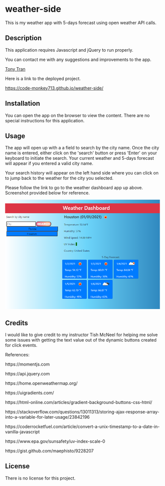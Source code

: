 # weather-side
This is my weather app with 5-days forecast using open weather API calls. 

## Description

This application requires Javascript and jQuery to run properly. 

You can contact me with any suggestions and improvements to the app. 

[Tony Tran](mailto:codemonkey713@gmail.com?subject=[GitHub]weather-dashboard)

Here is a link to the deployed project. 

<https://code-monkey713.github.io/weather-side/>

## Installation

You can open the app on the browser to view the content. There are no special instructions for this application.  

## Usage

The app will open up with a a field to search by the city name. Once the city name is entered, either click on the 'search' button or press 'Enter' on your keyboard to initiate the search. Your current weather and 5-days forecast will appear if you entered a valid city name. 

Your search history will appear on the left hand side where you can click on to jump back to the weather for the city you selected. 

Please follow the link to go to the weather dashboard app up above. Screenshot provided below for reference.

![screenshot](screenshot.png)

## Credits

I would like to give credit to my instructor Tish McNeel for helping me solve some issues with getting the text value out of the dynamic buttons created for click events. 

References:

<p>https://momentjs.com</p>
<p>https://api.jquery.com</p>
<p>https://home.openweathermap.org/</p>
<p>https://uigradients.com/</p>
<p>https://html-online.com/articles/gradient-background-buttons-css-html/</p>
<p>https://stackoverflow.com/questions/13011313/storing-ajax-response-array-into-a-variable-for-later-usage/23842196</p>
<p>https://coderrocketfuel.com/article/convert-a-unix-timestamp-to-a-date-in-vanilla-javascript</p>
<p>https://www.epa.gov/sunsafety/uv-index-scale-0</p>
<p>https://gist.github.com/maephisto/9228207</p>

## License

There is no license for this project. 
